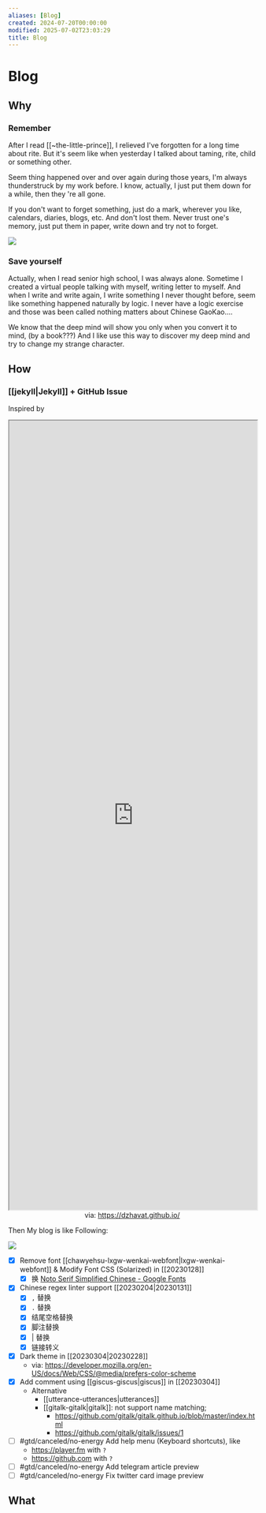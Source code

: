 ```yaml
---
aliases: [Blog]
created: 2024-07-20T00:00:00
modified: 2025-07-02T23:03:29
title: Blog
---
```


# Blog

## Why

### Remember

After I read [[~the-little-prince]], I relieved I've forgotten for a long time about rite. But it's seem like when yesterday I talked about taming, rite, child or something other.

Seem thing happened over and over again during those years, I'm always thunderstruck by my work before. I know, actually, I just put them down for a while, then they 're all gone.

If you don't want to forget something, just do a mark, wherever you like, calendars, diaries, blogs, etc. And don't lost them. Never trust one's memory, just put them in paper, write down and try not to forget.

![](https://raw.githack.com/bGZo/assets/dev/2024/image_1653621462242_0.png)

### Save yourself

Actually, when I read senior high school, I was always alone. Sometime I created a virtual people talking with myself, writing letter to myself. And when I write and write again, I write something I never thought before, seem like something happened naturally by logic. I never have a logic exercise and those was been called nothing matters about Chinese GaoKao....

We know that the deep mind will show you only when you convert it to mind, (by a book???) And I like use this way to discover my deep mind and try to change my strange character.

## How

### [[jekyll|Jekyll]] + GitHub Issue

Inspired by

<iframe src='https://dzhavat.github.io/' style='height:40vh;width:100%' class='iframe-radius' allow='fullscreen'></iframe>
<center>via: <a href='https://dzhavat.github.io/' target='_blank' class='external-link'>https://dzhavat.github.io/</a></center>

Then My blog is like Following:

![](https://raw.githack.com/bGZo/assets/dev/2025/202507022230006.png)

- [x] Remove font [[chawyehsu-lxgw-wenkai-webfont|lxgw-wenkai-webfont]] & Modify Font CSS (Solarized) in [[20230128]]
	- [x] 换 [Noto Serif Simplified Chinese - Google Fonts](https://fonts.google.com/noto/specimen/Noto+Serif+SC/about)
- [x] Chinese regex linter support [[20230204|20230131]]
	- [x] `,` 替换
	- [x] `.` 替换
	- [x] 结尾空格替换
	- [x] 脚注替换
	- [x] | 替换
	- [x] 链接转义
- [x] Dark theme in [[20230304|20230228]]
	- via: https://developer.mozilla.org/en-US/docs/Web/CSS/@media/prefers-color-scheme
- [x] Add comment using [[giscus-giscus|giscus]] in [[20230304]]
	- Alternative
		- [[utterance-utterances|utterances]]
		- [[gitalk-gitalk|gitalk]]: not support name matching;
			- https://github.com/gitalk/gitalk.github.io/blob/master/index.html
			- https://github.com/gitalk/gitalk/issues/1
- [ ] #gtd/canceled/no-energy Add help menu (Keyboard shortcuts), like
	- https://player.fm with `?`
	- https://github.com with `?`
- [ ] #gtd/canceled/no-energy Add telegram article preview
- [ ] #gtd/canceled/no-energy Fix twitter card image preview

## What
